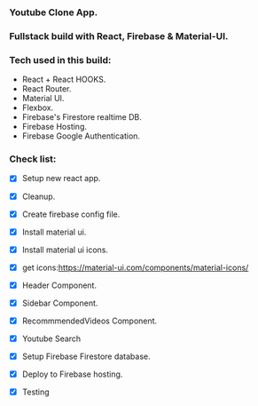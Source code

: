 ### Youtube Clone App.
### Fullstack build with React, Firebase & Material-UI.

### Tech used in this build:
* React + React HOOKS.
* React Router.
* Material UI.
* Flexbox.
* Firebase's Firestore realtime DB.
* Firebase Hosting.
* Firebase Google Authentication.

### Check list:
* [x] Setup new react app.
* [x] Cleanup.
* [x] Create firebase config file.
* [x] Install material ui.
* [x] Install material ui icons.
* [x] get icons:https://material-ui.com/components/material-icons/
* [x] Header Component.
* [x] Sidebar Component.
* [x] RecommmendedVideos Component.
* [x] Youtube Search

* [x] Setup Firebase Firestore database.
* [x] Deploy to Firebase hosting.
* [x] Testing